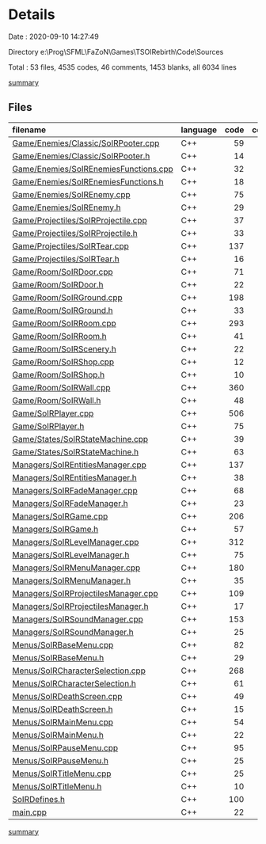 # Details

Date : 2020-09-10 14:27:49

Directory e:\Prog\SFML\FaZoN\Games\TSOIRebirth\Code\Sources

Total : 53 files,  4535 codes, 46 comments, 1453 blanks, all 6034 lines

[summary](results.md)

## Files
| filename | language | code | comment | blank | total |
| :--- | :--- | ---: | ---: | ---: | ---: |
| [Game/Enemies/Classic/SoIRPooter.cpp](/Game/Enemies/Classic/SoIRPooter.cpp) | C++ | 59 | 0 | 19 | 78 |
| [Game/Enemies/Classic/SoIRPooter.h](/Game/Enemies/Classic/SoIRPooter.h) | C++ | 14 | 0 | 9 | 23 |
| [Game/Enemies/SoIREnemiesFunctions.cpp](/Game/Enemies/SoIREnemiesFunctions.cpp) | C++ | 32 | 0 | 15 | 47 |
| [Game/Enemies/SoIREnemiesFunctions.h](/Game/Enemies/SoIREnemiesFunctions.h) | C++ | 18 | 1 | 9 | 28 |
| [Game/Enemies/SoIREnemy.cpp](/Game/Enemies/SoIREnemy.cpp) | C++ | 75 | 0 | 23 | 98 |
| [Game/Enemies/SoIREnemy.h](/Game/Enemies/SoIREnemy.h) | C++ | 29 | 0 | 14 | 43 |
| [Game/Projectiles/SoIRProjectile.cpp](/Game/Projectiles/SoIRProjectile.cpp) | C++ | 37 | 0 | 11 | 48 |
| [Game/Projectiles/SoIRProjectile.h](/Game/Projectiles/SoIRProjectile.h) | C++ | 33 | 0 | 8 | 41 |
| [Game/Projectiles/SoIRTear.cpp](/Game/Projectiles/SoIRTear.cpp) | C++ | 137 | 0 | 28 | 165 |
| [Game/Projectiles/SoIRTear.h](/Game/Projectiles/SoIRTear.h) | C++ | 16 | 0 | 8 | 24 |
| [Game/Room/SoIRDoor.cpp](/Game/Room/SoIRDoor.cpp) | C++ | 71 | 0 | 22 | 93 |
| [Game/Room/SoIRDoor.h](/Game/Room/SoIRDoor.h) | C++ | 22 | 0 | 10 | 32 |
| [Game/Room/SoIRGround.cpp](/Game/Room/SoIRGround.cpp) | C++ | 198 | 2 | 73 | 273 |
| [Game/Room/SoIRGround.h](/Game/Room/SoIRGround.h) | C++ | 33 | 1 | 20 | 54 |
| [Game/Room/SoIRRoom.cpp](/Game/Room/SoIRRoom.cpp) | C++ | 293 | 0 | 99 | 392 |
| [Game/Room/SoIRRoom.h](/Game/Room/SoIRRoom.h) | C++ | 41 | 1 | 14 | 56 |
| [Game/Room/SoIRScenery.h](/Game/Room/SoIRScenery.h) | C++ | 22 | 0 | 8 | 30 |
| [Game/Room/SoIRShop.cpp](/Game/Room/SoIRShop.cpp) | C++ | 12 | 0 | 5 | 17 |
| [Game/Room/SoIRShop.h](/Game/Room/SoIRShop.h) | C++ | 10 | 0 | 5 | 15 |
| [Game/Room/SoIRWall.cpp](/Game/Room/SoIRWall.cpp) | C++ | 360 | 1 | 116 | 477 |
| [Game/Room/SoIRWall.h](/Game/Room/SoIRWall.h) | C++ | 48 | 1 | 22 | 71 |
| [Game/SoIRPlayer.cpp](/Game/SoIRPlayer.cpp) | C++ | 506 | 0 | 129 | 635 |
| [Game/SoIRPlayer.h](/Game/SoIRPlayer.h) | C++ | 75 | 1 | 32 | 108 |
| [Game/States/SoIRStateMachine.cpp](/Game/States/SoIRStateMachine.cpp) | C++ | 39 | 0 | 15 | 54 |
| [Game/States/SoIRStateMachine.h](/Game/States/SoIRStateMachine.h) | C++ | 63 | 0 | 19 | 82 |
| [Managers/SoIREntitiesManager.cpp](/Managers/SoIREntitiesManager.cpp) | C++ | 137 | 19 | 50 | 206 |
| [Managers/SoIREntitiesManager.h](/Managers/SoIREntitiesManager.h) | C++ | 38 | 0 | 14 | 52 |
| [Managers/SoIRFadeManager.cpp](/Managers/SoIRFadeManager.cpp) | C++ | 68 | 0 | 20 | 88 |
| [Managers/SoIRFadeManager.h](/Managers/SoIRFadeManager.h) | C++ | 23 | 1 | 11 | 35 |
| [Managers/SoIRGame.cpp](/Managers/SoIRGame.cpp) | C++ | 206 | 1 | 65 | 272 |
| [Managers/SoIRGame.h](/Managers/SoIRGame.h) | C++ | 57 | 2 | 21 | 80 |
| [Managers/SoIRLevelManager.cpp](/Managers/SoIRLevelManager.cpp) | C++ | 312 | 1 | 98 | 411 |
| [Managers/SoIRLevelManager.h](/Managers/SoIRLevelManager.h) | C++ | 75 | 3 | 28 | 106 |
| [Managers/SoIRMenuManager.cpp](/Managers/SoIRMenuManager.cpp) | C++ | 180 | 0 | 52 | 232 |
| [Managers/SoIRMenuManager.h](/Managers/SoIRMenuManager.h) | C++ | 35 | 1 | 20 | 56 |
| [Managers/SoIRProjectilesManager.cpp](/Managers/SoIRProjectilesManager.cpp) | C++ | 109 | 0 | 23 | 132 |
| [Managers/SoIRProjectilesManager.h](/Managers/SoIRProjectilesManager.h) | C++ | 17 | 0 | 8 | 25 |
| [Managers/SoIRSoundManager.cpp](/Managers/SoIRSoundManager.cpp) | C++ | 153 | 0 | 40 | 193 |
| [Managers/SoIRSoundManager.h](/Managers/SoIRSoundManager.h) | C++ | 25 | 1 | 13 | 39 |
| [Menus/SoIRBaseMenu.cpp](/Menus/SoIRBaseMenu.cpp) | C++ | 82 | 0 | 22 | 104 |
| [Menus/SoIRBaseMenu.h](/Menus/SoIRBaseMenu.h) | C++ | 29 | 0 | 13 | 42 |
| [Menus/SoIRCharacterSelection.cpp](/Menus/SoIRCharacterSelection.cpp) | C++ | 268 | 0 | 76 | 344 |
| [Menus/SoIRCharacterSelection.h](/Menus/SoIRCharacterSelection.h) | C++ | 61 | 0 | 19 | 80 |
| [Menus/SoIRDeathScreen.cpp](/Menus/SoIRDeathScreen.cpp) | C++ | 49 | 0 | 20 | 69 |
| [Menus/SoIRDeathScreen.h](/Menus/SoIRDeathScreen.h) | C++ | 15 | 0 | 7 | 22 |
| [Menus/SoIRMainMenu.cpp](/Menus/SoIRMainMenu.cpp) | C++ | 54 | 0 | 13 | 67 |
| [Menus/SoIRMainMenu.h](/Menus/SoIRMainMenu.h) | C++ | 22 | 0 | 8 | 30 |
| [Menus/SoIRPauseMenu.cpp](/Menus/SoIRPauseMenu.cpp) | C++ | 95 | 0 | 25 | 120 |
| [Menus/SoIRPauseMenu.h](/Menus/SoIRPauseMenu.h) | C++ | 25 | 0 | 9 | 34 |
| [Menus/SoIRTitleMenu.cpp](/Menus/SoIRTitleMenu.cpp) | C++ | 25 | 0 | 9 | 34 |
| [Menus/SoIRTitleMenu.h](/Menus/SoIRTitleMenu.h) | C++ | 10 | 0 | 5 | 15 |
| [SoIRDefines.h](/SoIRDefines.h) | C++ | 100 | 0 | 20 | 120 |
| [main.cpp](/main.cpp) | C++ | 22 | 9 | 11 | 42 |

[summary](results.md)